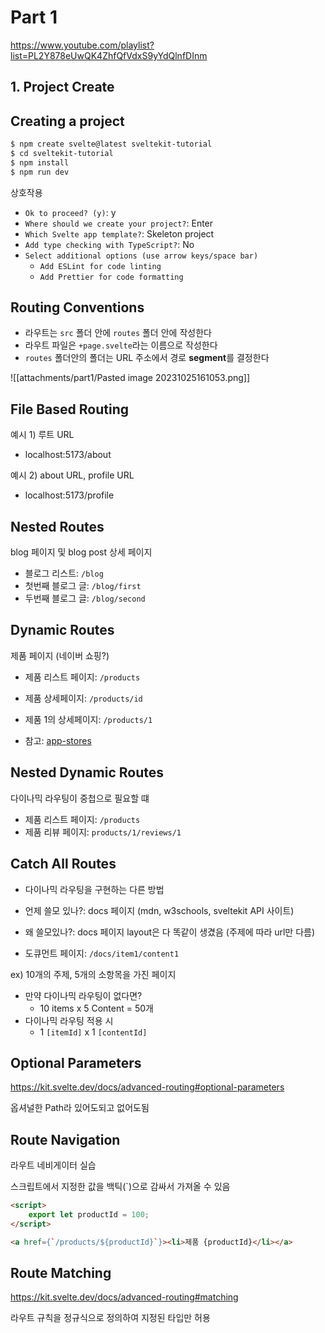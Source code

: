# Part 1

https://www.youtube.com/playlist?list=PL2Y878eUwQK4ZhfQfVdxS9yYdQlnfDInm

## 1. Project Create
## Creating a project
```bash
$ npm create svelte@latest sveltekit-tutorial
$ cd sveltekit-tutorial
$ npm install
$ npm run dev
```

상호작용
- `Ok to proceed? (y)`: y
- `Where should we create your project?`: Enter
- `Which Svelte app template?`: Skeleton project
- `Add type checking with TypeScript?`: No
- `Select additional options (use arrow keys/space bar)`
	- `Add ESLint for code linting`
	- `Add Prettier for code formatting`


## Routing Conventions
- 라우트는 `src` 폴더 안에 `routes` 폴더 안에 작성한다
- 라우트 파일은 `+page.svelte`라는 이름으로 작성한다
- `routes` 폴더안의 폴더는 URL 주소에서 경로 **segment**를 결정한다

![[attachments/part1/Pasted image 20231025161053.png]]

## File Based Routing
예시 1) 루트 URL
- localhost:5173/about

예시 2) about URL, profile URL
- localhost:5173/profile

## Nested Routes
blog 페이지 및 blog post 상세 페이지

- 블로그 리스트: `/blog`
- 첫번째 블로그 글: `/blog/first`
- 두번째 블로그 글: `/blog/second`

## Dynamic Routes
제품 페이지 (네이버 쇼핑?)

- 제품 리스트 페이지: `/products`
- 제품 상세페이지: `/products/id`
- 제품 1의 상세페이지: `/products/1`

- 참고: [app-stores](https://kit.svelte.dev/docs/modules#$app-stores)

## Nested Dynamic Routes
다이나믹 라우팅이 중첩으로 필요할 떄

- 제품 리스트 페이지: `/products`
- 제품 리뷰 페이지: `products/1/reviews/1`

## Catch All Routes
- 다이나믹 라우팅을 구현하는 다른 방법
- 언제 쓸모 있나?: docs 페이지 (mdn, w3schools, sveltekit API 사이트)
- 왜 쓸모있나?: docs 페이지 layout은 다 똑같이 생겼음 (주제에 따라 url만 다름)

- 도큐먼트 페이지: `/docs/item1/content1`

ex) 10개의 주제, 5개의 소항목을 가진 페이지
- 만약 다이나믹 라우팅이 없다면?
	- 10 items x 5 Content = 50개
- 다이나믹 라우팅 적용 시
	- 1 `[itemId]` x 1 `[contentId]`

## Optional Parameters
https://kit.svelte.dev/docs/advanced-routing#optional-parameters

옵셔널한 Path라 있어도되고 없어도됨

## Route Navigation
라우트 네비게이터 실습

스크립트에서 지정한 값을 백틱(\`)으로 감싸서 가져올 수 있음
```html
<script>
    export let productId = 100;
</script>

<a href={`/products/${productId}`}><li>제품 {productId}</li></a>
```

## Route Matching
https://kit.svelte.dev/docs/advanced-routing#matching

라우트 규칙을 정규식으로 정의하여 지정된 타입만 허용